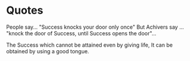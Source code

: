# Quotes
People say...
"Success knocks your door only once" 
But Achivers say ...
"knock the door of Success, until Success opens the door"...

The Success which cannot be attained even by giving life,
It can be obtained by using a good tongue.

